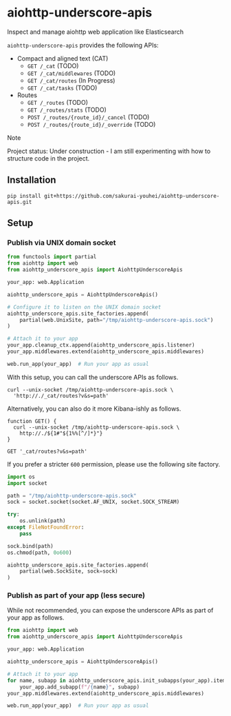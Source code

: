 # aiohttp-underscore-apis
Inspect and manage aiohttp web application like Elasticsearch

`aiohttp-underscore-apis` provides the following APIs:

- Compact and aligned text (CAT)
    - `GET /_cat` (TODO)
    - `GET /_cat/middlewares` (TODO)
    - `GET /_cat/routes` (In Progress)
    - `GET /_cat/tasks` (TODO)
- Routes
    - `GET /_routes` (TODO)
    - `GET /_routes/stats` (TODO)
    - `POST /_routes/{route_id}/_cancel` (TODO)
    - `POST /_routes/{route_id}/_override` (TODO)

> [!NOTE]
> Project status: Under construction - I am still experimenting with how to structure code in the project.

## Installation

```shell
pip install git+https://github.com/sakurai-youhei/aiohttp-underscore-apis.git
```

## Setup

### Publish via UNIX domain socket

```python
from functools import partial
from aiohttp import web
from aiohttp_underscore_apis import AiohttpUnderscoreApis

your_app: web.Application

aiohttp_underscore_apis = AiohttpUnderscoreApis()

# Configure it to listen on the UNIX domain socket
aiohttp_underscore_apis.site_factories.append(
    partial(web.UnixSite, path="/tmp/aiohttp-underscore-apis.sock")
)

# Attach it to your app
your_app.cleanup_ctx.append(aiohttp_underscore_apis.listener)
your_app.middlewares.extend(aiohttp_underscore_apis.middlewares)

web.run_app(your_app)  # Run your app as usual
```

With this setup, you can call the underscore APIs as follows.

```shell
curl --unix-socket /tmp/aiohttp-underscore-apis.sock \
  'http://./_cat/routes?v&s=path'
```

Alternatively, you can also do it more Kibana-ishly as follows.

```shell
function GET() {
  curl --unix-socket /tmp/aiohttp-underscore-apis.sock \
    http://./${1#"${1%%[^/]*}"}
}

GET '_cat/routes?v&s=path'
```

If you prefer a stricter `600` permission, please use the following site factory.

```python
import os
import socket

path = "/tmp/aiohttp-underscore-apis.sock"
sock = socket.socket(socket.AF_UNIX, socket.SOCK_STREAM)

try:
    os.unlink(path)
except FileNotFoundError:
    pass

sock.bind(path)
os.chmod(path, 0o600)

aiohttp_underscore_apis.site_factories.append(
    partial(web.SockSite, sock=sock)
)
```

### Publish as part of your app (less secure)

While not recommended, you can expose the underscore APIs as part of your app as follows.

```python
from aiohttp import web
from aiohttp_underscore_apis import AiohttpUnderscoreApis

your_app: web.Application

aiohttp_underscore_apis = AiohttpUnderscoreApis()

# Attach it to your app
for name, subapp in aiohttp_underscore_apis.init_subapps(your_app).items():
    your_app.add_subapp(f"/{name}", subapp)
your_app.middlewares.extend(aiohttp_underscore_apis.middlewares)

web.run_app(your_app)  # Run your app as usual
```
